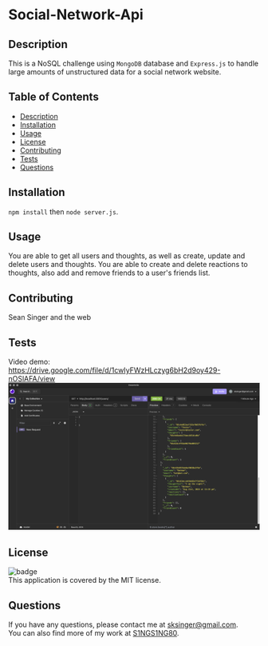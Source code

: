# Social-Network-Api

## Description
This is a NoSQL challenge using `MongoDB` database and `Express.js` to handle large amounts of unstructured data for a social network website.

## Table of Contents
- [Description](#description)
- [Installation](#installation)
- [Usage](#usage)
- [License](#license)
- [Contributing](#contributing)
- [Tests](#tests)
- [Questions](#questions)

## Installation
`npm install` then `node server.js`.

## Usage
You are able to get all users and thoughts, as well as create, update and delete users and thoughts. You are able to create and delete reactions to thoughts, also add and remove friends to a user's friends list.

## Contributing
Sean Singer and the web

## Tests
Video demo: https://drive.google.com/file/d/1cwIyFWzHLczyg6bH2d9oy429-nOSlAFA/view <br>
![alt text](<Screenshot 2024-08-22 at 17.49.50.png>)

## License
![badge](https://img.shields.io/badge/license-MIT-brightgreen)
<br />
This application is covered by the MIT license. 

## Questions
If you have any questions, please contact me at [sksinger@gmail.com](mailto:sksinger@gmail.com).<br>
 You can also find more of my work at [S1NGS1NG80](https://github.com/S1NGS1NG80).
